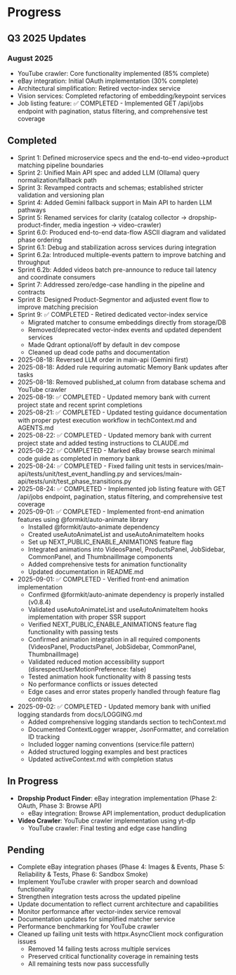 # Progress

## Q3 2025 Updates

### August 2025
- YouTube crawler: Core functionality implemented (85% complete)
- eBay integration: Initial OAuth implementation (30% complete)
- Architectural simplification: Retired vector-index service
- Vision services: Completed refactoring of embedding/keypoint services
- Job listing feature: ✅ COMPLETED - Implemented GET /api/jobs endpoint with pagination, status filtering, and comprehensive test coverage

## Completed
- Sprint 1: Defined microservice specs and the end-to-end video→product matching pipeline boundaries
- Sprint 2: Unified Main API spec and added LLM (Ollama) query normalization/fallback path
- Sprint 3: Revamped contracts and schemas; established stricter validation and versioning plan
- Sprint 4: Added Gemini fallback support in Main API to harden LLM pathways
- Sprint 5: Renamed services for clarity (catalog collector → dropship-product-finder, media ingestion → video-crawler)
- Sprint 6.0: Produced end-to-end data-flow ASCII diagram and validated phase ordering
- Sprint 6.1: Debug and stabilization across services during integration
- Sprint 6.2a: Introduced multiple-events pattern to improve batching and throughput
- Sprint 6.2b: Added videos batch pre-announce to reduce tail latency and coordinate consumers
- Sprint 7: Addressed zero/edge-case handling in the pipeline and contracts
- Sprint 8: Designed Product-Segmentor and adjusted event flow to improve matching precision
- Sprint 9: ✅ COMPLETED - Retired dedicated vector-index service
  - Migrated matcher to consume embeddings directly from storage/DB
  - Removed/deprecated vector-index events and updated dependent services
  - Made Qdrant optional/off by default in dev compose
  - Cleaned up dead code paths and documentation
- 2025-08-18: Reversed LLM order in main-api (Gemini first)
- 2025-08-18: Added rule requiring automatic Memory Bank updates after tasks
- 2025-08-18: Removed published_at column from database schema and YouTube crawler
- 2025-08-19: ✅ COMPLETED - Updated memory bank with current project state and recent sprint completions
- 2025-08-21: ✅ COMPLETED - Updated testing guidance documentation with proper pytest execution workflow in techContext.md and AGENTS.md
- 2025-08-22: ✅ COMPLETED - Updated memory bank with current project state and added testing instructions to CLAUDE.md
- 2025-08-22: ✅ COMPLETED - Marked eBay browse search minimal code guide as completed in memory bank
- 2025-08-24: ✅ COMPLETED - Fixed failing unit tests in services/main-api/tests/unit/test_event_handling.py and services/main-api/tests/unit/test_phase_transitions.py
- 2025-08-24: ✅ COMPLETED - Implemented job listing feature with GET /api/jobs endpoint, pagination, status filtering, and comprehensive test coverage
- 2025-09-01: ✅ COMPLETED - Implemented front-end animation features using @formkit/auto-animate library
  - Installed @formkit/auto-animate dependency
  - Created useAutoAnimateList and useAutoAnimateItem hooks
  - Set up NEXT_PUBLIC_ENABLE_ANIMATIONS feature flag
  - Integrated animations into VideosPanel, ProductsPanel, JobSidebar, CommonPanel, and ThumbnailImage components
  - Added comprehensive tests for animation functionality
  - Updated documentation in README.md
- 2025-09-01: ✅ COMPLETED - Verified front-end animation implementation
  - Confirmed @formkit/auto-animate dependency is properly installed (v0.8.4)
  - Validated useAutoAnimateList and useAutoAnimateItem hooks implementation with proper SSR support
  - Verified NEXT_PUBLIC_ENABLE_ANIMATIONS feature flag functionality with passing tests
  - Confirmed animation integration in all required components (VideosPanel, ProductsPanel, JobSidebar, CommonPanel, ThumbnailImage)
  - Validated reduced motion accessibility support (disrespectUserMotionPreference: false)
  - Tested animation hook functionality with 8 passing tests
  - No performance conflicts or issues detected
  - Edge cases and error states properly handled through feature flag controls
- 2025-09-02: ✅ COMPLETED - Updated memory bank with unified logging standards from docs/LOGGING.md
  - Added comprehensive logging standards section to techContext.md
  - Documented ContextLogger wrapper, JsonFormatter, and correlation ID tracking
  - Included logger naming conventions (service:file pattern)
  - Added structured logging examples and best practices
  - Updated activeContext.md with completion status

## In Progress
- **Dropship Product Finder**: eBay integration implementation (Phase 2: OAuth, Phase 3: Browse API)
  * eBay integration: Browse API implementation, product deduplication
- **Video Crawler**: YouTube crawler implementation using yt-dlp
  * YouTube crawler: Final testing and edge case handling

## Pending
- Complete eBay integration phases (Phase 4: Images & Events, Phase 5: Reliability & Tests, Phase 6: Sandbox Smoke)
- Implement YouTube crawler with proper search and download functionality
- Strengthen integration tests across the updated pipeline
- Update documentation to reflect current architecture and capabilities
- Monitor performance after vector-index service removal
- Documentation updates for simplified matcher service
- Performance benchmarking for YouTube crawler
- Cleaned up failing unit tests with httpx.AsyncClient mock configuration issues
  - Removed 14 failing tests across multiple services
  - Preserved critical functionality coverage in remaining tests
  - All remaining tests now pass successfully